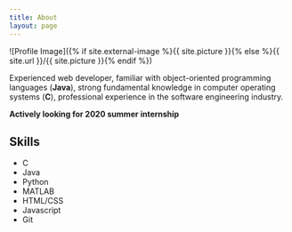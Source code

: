 ```yaml
---
title: About
layout: page
---
```

![Profile Image]({% if site.external-image %}{{ site.picture }}{% else %}{{ site.url }}/{{ site.picture }}{% endif %})

<p>Experienced web developer, familiar with object-oriented programming languages (<b>Java</b>), strong fundamental knowledge in computer operating systems (<b>C</b>), professional experience in the software engineering industry.</p>

<p><b>Actively looking for 2020 summer internship</b></p>

<h2>Skills</h2>

<ul class="skill-list">
	<li>C</li>
	<li>Java</li>
	<li>Python</li>
	<li>MATLAB</li>
	<li>HTML/CSS</li>
	<li>Javascript</li>
	<li>Git</li>
</ul>

